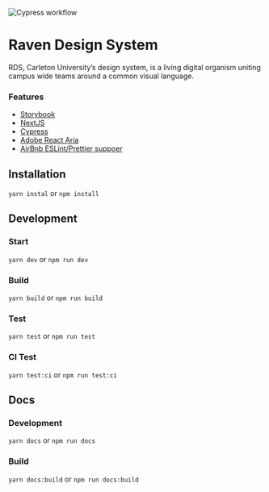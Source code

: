 ![Cypress workflow](https://github.com/cuweb/rds-beta/actions/workflows/main.yml/badge.svg)

# Raven Design System

RDS, Carleton University’s design system, is a living digital organism uniting campus wide teams around a common visual language.

### Features

- [Storybook](https://storybook.js.org)
- [NextJS](https://nextjs.org/)
- [Cypress](https://www.cypress.io)
- [Adobe React Aria](https://react-spectrum.adobe.com/react-aria/)
- [AirBnb ESLint/Prettier suppoer](https://dev.to/bigyank/a-quick-guide-to-setup-eslint-with-airbnb-and-prettier-3di2)


## Installation 

`yarn instal` or `npm install`

## Development


### Start 

`yarn dev` or `npm run dev`

### Build 

`yarn build` or `npm run build`

### Test 

`yarn test` or `npm run test`

### CI Test

`yarn test:ci` or `npm run test:ci`

## Docs 

### Development

`yarn docs` or `npm run docs`

### Build

`yarn docs:build` or `npm run docs:build`

